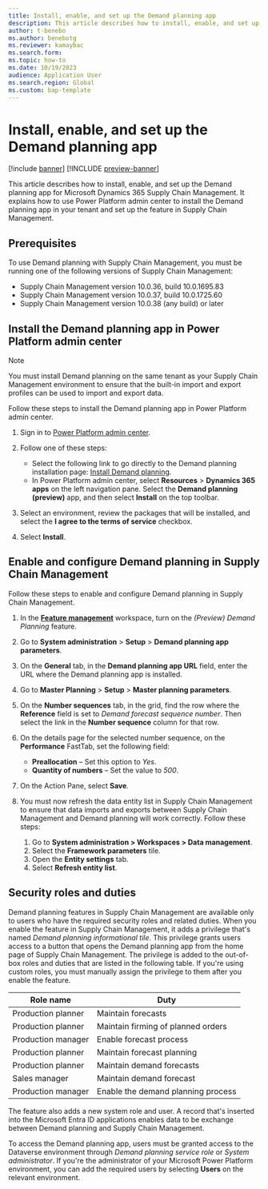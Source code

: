 ```yaml
---
title: Install, enable, and set up the Demand planning app
description: This article describes how to install, enable, and set up the Demand planning app for Microsoft Dynamics 365 Supply Chain Management.
author: t-benebo
ms.author: benebotg
ms.reviewer: kamaybac
ms.search.form:
ms.topic: how-to
ms.date: 10/19/2023
audience: Application User
ms.search.region: Global
ms.custom: bap-template
---
```


# Install, enable, and set up the Demand planning app

[!include [banner](../includes/banner.md)]
[!INCLUDE [preview-banner](../includes/preview-banner.md)]

<!-- KFM: Preview until further notice -->

This article describes how to install, enable, and set up the Demand planning app for Microsoft Dynamics 365 Supply Chain Management. It explains how to use Power Platform admin center to install the Demand planning app in your tenant and set up the feature in Supply Chain Management.

## Prerequisites

To use Demand planning with Supply Chain Management, you must be running one of the following versions of Supply Chain Management:

- Supply Chain Management version 10.0.36, build 10.0.1695.83
- Supply Chain Management version 10.0.37, build 10.0.1725.60
- Supply Chain Management version 10.0.38 (any build) or later

## Install the Demand planning app in Power Platform admin center

> [!NOTE]
> You must install Demand planning on the same tenant as your Supply Chain Management environment to ensure that the built-in import and export profiles can be used to import and export data.

Follow these steps to install the Demand planning app in Power Platform admin center.

1. Sign in to [Power Platform admin center](https://admin.powerplatform.microsoft.com).
1. Follow one of these steps:

    - Select the following link to go directly to the Demand planning installation page: [Install Demand planning](https://go.microsoft.com/fwlink/?linkid=2247704).
    - In Power Platform admin center, select **Resources** \> **Dynamics 365 apps** on the left navigation pane. Select the **Demand planning (preview)** app, and then select **Install** on the top toolbar.

1. Select an environment, review the packages that will be installed, and select the **I agree to the terms of service** checkbox.
1. Select **Install**.

## Enable and configure Demand planning in Supply Chain Management

Follow these steps to enable and configure Demand planning in Supply Chain Management.

1. In the [**Feature management**](../../fin-ops-core/fin-ops/get-started/feature-management/feature-management-overview.md) workspace, turn on the *(Preview) Demand Planning* feature.
1. Go to **System administration** \> **Setup** \> **Demand planning app parameters**.
1. On the **General** tab, in the **Demand planning app URL** field, enter the URL where the Demand planning app is installed.
1. Go to **Master Planning** \> **Setup** \> **Master planning parameters**.
1. On the **Number sequences** tab, in the grid, find the row where the **Reference** field is set to *Demand forecast sequence number*. Then select the link in the **Number sequence** column for that row.
1. On the details page for the selected number sequence, on the **Performance** FastTab, set the following field:

    - **Preallocation** – Set this option to *Yes*.
    - **Quantity of numbers** – Set the value to *500*.

1. On the Action Pane, select **Save**.
1. You must now refresh the data entity list in Supply Chain Management to ensure that data imports and exports between Supply Chain Management and Demand planning will work correctly. Follow these steps:
    1. Go to **System administration \> Workspaces \> Data management**.
    1. Select the **Framework parameters** tile.
    1. Open the **Entity settings** tab.
    1. Select **Refresh entity list**.

## Security roles and duties

Demand planning features in Supply Chain Management are available only to users who have the required security roles and related duties. When you enable the feature in Supply Chain Management, it adds a privilege that's named *Demand planning informational tile*. This privilege grants users access to a button that opens the Demand planning app from the home page of Supply Chain Management. The privilege is added to the out-of-box roles and duties that are listed in the following table. If you're using custom roles, you must manually assign the privilege to them after you enable the feature.

| Role name | Duty |
|---|---|
| Production planner | Maintain forecasts |
| Production planner | Maintain firming of planned orders |
| Production manager | Enable forecast process |
| Production planner | Maintain forecast planning |
| Production planner | Maintain demand forecasts |
| Sales manager | Maintain demand forecast |
| Production manager | Enable the demand planning process |

The feature also adds a new system role and user. A record that's inserted into the Microsoft Entra ID applications enables data to be exchange between Demand planning and Supply Chain Management.

To access the Demand planning app, users must be granted access to the Dataverse environment through *Demand planning service role* or *System administrator*. If you're the administrator of your Microsoft Power Platform environment, you can add the required users by selecting **Users** on the relevant environment.
